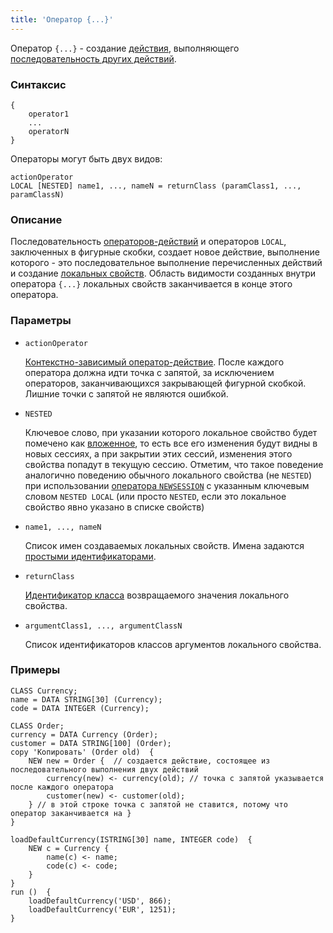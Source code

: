 ```yaml
---
title: 'Оператор {...}'
---
```


Оператор `{...}` - создание [действия](Actions.md), выполняющего [последовательность других действий](Sequence.md). 

### Синтаксис

    {
        operator1
        ...
        operatorN
    }

Операторы могут быть двух видов:

    actionOperator
    LOCAL [NESTED] name1, ..., nameN = returnClass (paramClass1, ..., paramClassN)

### Описание

Последовательность [операторов-действий](Action_operators.md) и операторов `LOCAL`, заключенных в фигурные скобки, создает новое действие, выполнение которого - это последовательное выполнение перечисленных действий и создание [локальных свойств](Data_properties_DATA.md). Область видимости созданных внутри оператора `{...}` локальных свойств заканчивается в конце этого оператора.

### Параметры

- `actionOperator`

    [Контекстно-зависимый оператор-действие](Action_operators.md#contextdependent). После каждого оператора должна идти точка с запятой, за исключением операторов, заканчивающихся закрывающей фигурной скобкой. Лишние точки с запятой не являются ошибкой.

- `NESTED`

    Ключевое слово, при указании которого локальное свойство будет помечено как [вложенное](Session_management.md#nested), то есть все его изменения будут видны в новых сессиях, а при закрытии этих сессий, изменения этого свойства попадут в текущую сессию. Отметим, что такое поведение аналогично поведению обычного локального свойства (не `NESTED`) при использовании [оператора `NEWSESSION`](NEWSESSION_operator.md) с указанным ключевым словом `NESTED LOCAL` (или просто `NESTED`, если это локальное свойство явно указано в списке свойств)

- `name1, ..., nameN`

    Список имен создаваемых локальных свойств. Имена задаются [простыми идентификаторами](IDs.md#id).

- `returnClass`

    [Идентификатор класса](IDs.md#classid) возвращаемого значения локального свойства. 

- `argumentClass1, ..., argumentClassN`

    Список идентификаторов классов аргументов локального свойства. 

### Примеры

```lsf
CLASS Currency;
name = DATA STRING[30] (Currency);
code = DATA INTEGER (Currency);

CLASS Order;
currency = DATA Currency (Order);
customer = DATA STRING[100] (Order);
copy 'Копировать' (Order old)  {
    NEW new = Order {  // создается действие, состоящее из последовательного выполнения двух действий
        currency(new) <- currency(old); // точка с запятой указывается после каждого оператора
        customer(new) <- customer(old);
    } // в этой строке точка с запятой не ставится, потому что оператор заканчивается на }
}

loadDefaultCurrency(ISTRING[30] name, INTEGER code)  {
    NEW c = Currency {
        name(c) <- name;
        code(c) <- code;
    }
}
run ()  {
    loadDefaultCurrency('USD', 866);
    loadDefaultCurrency('EUR', 1251);
}
```
